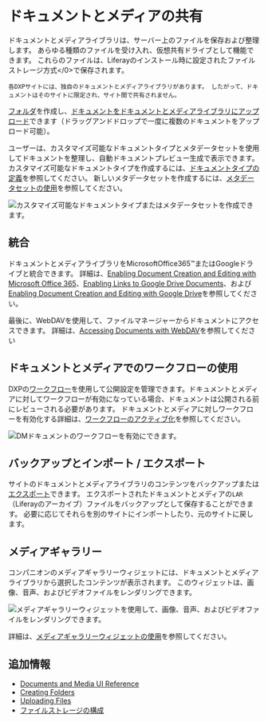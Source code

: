 # ドキュメントとメディアの共有

ドキュメントとメディアライブラリは、サーバー上のファイルを保存および整理します。 あらゆる種類のファイルを受け入れ、仮想共有ドライブとして機能できます。 これらのファイルは、Liferayのインストール時に</a>設定されたファイル ストレージ方式</0>で保存されます。

```{tip}
各DXPサイトには、独自のドキュメントとメディアライブラリがあります。 したがって、ドキュメントはそのサイトに限定され、サイト間で共有されません。
```

[フォルダ](../../uploading-and-managing/creating-folders.md)を作成し、[ドキュメントをドキュメントとメディアライブラリにアップロード](../../uploading-and-managing/uploading-files.md)できます（ドラッグアンドドロップで一度に複数のドキュメントをアップロード可能）。

ユーザーは、カスタマイズ可能なドキュメントタイプとメタデータセットを使用してドキュメントを整理し、自動ドキュメントプレビュー生成で表示できます。 カスタマイズ可能なドキュメントタイプを作成するには、[ドキュメントタイプの定義](../../uploading-and-managing/managing-metadata/defining-document-types.md)を参照してください。 新しいメタデータセットを作成するには、[メタデータセットの使用](../../uploading-and-managing/managing-metadata/using-metadata-sets.md)を参照してください。

![カスタマイズ可能なドキュメントタイプまたはメタデータセットを作成できます。](./sharing-documents-with-other-users/images/01.png)

<!-- Stopped reviewing here. -Rich --> 

## 統合

ドキュメントとメディアライブラリをMicrosoftOffice365™またはGoogleドライブと統合できます。 詳細は、[Enabling Document Creation and Editing with Microsoft Office 365](../../devops/enabling-document-creation-and-editing-with-microsoft-office-365.md)、[Enabling Links to Google Drive Documents](../../devops/google-drive-integration/enabling-links-to-google-drive-documents.md)、および[Enabling Document Creation and Editing with Google Drive](../../devops/google-drive-integration/enabling-document-creation-and-editing-with-google-drive.md)を参照してください。

最後に、WebDAVを使用して、ファイルマネージャーからドキュメントにアクセスできます。 詳細は、[Accessing Documents with WebDAV](../accessing-documents-with-webdav.md)を参照してください

## ドキュメントとメディアでのワークフローの使用

DXPの[ワークフロー](../../../../process-automation/workflow/introduction-to-workflow.md)を使用して公開設定を管理できます。ドキュメントとメディアに対してワークフローが有効になっている場合、ドキュメントは公開される前にレビューされる必要があります。 ドキュメントとメディアに対しワークフローを有効化する詳細は、[ワークフローのアクティブ化](../../../../process-automation/workflow/using-workflows/activating-workflow.md#activating-workflow-for-specific-applications)を参照してください。

![DMドキュメントのワークフローを有効にできます。](./sharing-documents-with-other-users/images/04.png)

## バックアップとインポート / エクスポート

サイトのドキュメントとメディアライブラリのコンテンツをバックアップまたは[エクスポート](../../../../site-building/building-sites/importing-exporting-pages-and-content.md)できます。 エクスポートされたドキュメントとメディアの`LAR`（Liferayのアーカイブ）ファイルをバックアップとして保存することができます。 必要に応じてそれらを別のサイトにインポートしたり、元のサイトに戻します。

## メディアギャラリー

コンパニオンのメディアギャラリーウィジェットには、ドキュメントとメディアライブラリから選択したコンテンツが表示されます。 このウィジェットは、画像、音声、およびビデオファイルをレンダリングできます。

![メディアギャラリーウィジェットを使用して、画像、音声、およびビデオファイルをレンダリングできます。](./sharing-documents-with-other-users/images/02.png)

詳細は、[メディアギャラリーウィジェットの使用](../publishing-documents.md)を参照してください。

## 追加情報

  - [Documents and Media UI Reference](../../documents-and-media-ui-reference.md)
  - [Creating Folders](../../uploading-and-managing/creating-folders.md)
  - [Uploading Files](../../uploading-and-managing/uploading-files.md)
  - [ファイルストレージの構成](../../../../system-administration/file-storage.md)
